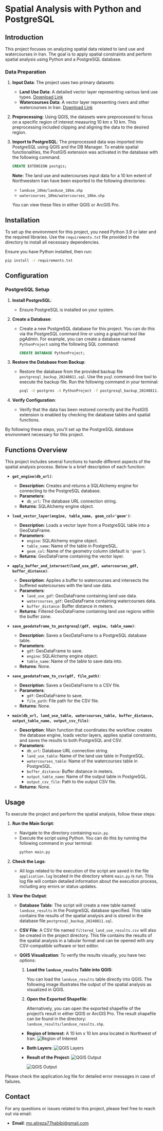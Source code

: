 # Spatial Analysis with Python and PostgreSQL

## Introduction

This project focuses on analyzing spatial data related to land use and watercourses in Iran. The goal is to apply spatial constraints and perform spatial analysis using Python and a PostgreSQL database.

### Data Preparation

1. **Input Data**: The project uses two primary datasets:
   - **Land Use Data**: A detailed vector layer representing various land use types. [Download Link](https://s17.picofile.com/d/8419657776/620b9d12-57d8-4410-8ff5-494a5cb64b63/landuse_iran.zip)
   - **Watercourses Data**: A vector layer representing rivers and other watercourses in Iran. [Download Link](https://s9.picofile.com/d/8328769184/5a91c282-308d-4b1b-a38c-741e32d272d4/River.rar)

2. **Preprocessing**: Using QGIS, the datasets were preprocessed to focus on a specific region of interest measuring 10 km x 10 km. This preprocessing included clipping and aligning the data to the desired region.

3. **Import to PostgreSQL**: The preprocessed data was imported into PostgreSQL using QGIS and the DB Manager. To enable spatial functionalities, the PostGIS extension was activated in the database with the following command.

   ```sql
   CREATE EXTENSION postgis;
    ``` 

    **Note:** The land use and watercourses input data for a 10 km extent of Northwestern Iran have been exported to the following directories:

    - `landuse_10km/landuse_10km.shp`
    - `watercourses_10km/watercourses_10km.shp`

    You can view these files in either QGIS or ArcGIS Pro.

## Installation

To set up the environment for this project, you need Python 3.9 or later and the required libraries. Use the `requirements.txt` file provided in the directory to install all necessary dependencies.

Ensure you have Python installed, then run:

```bash
pip install -r requirements.txt
```

## Configuration

### PostgreSQL Setup

1. **Install PostgreSQL**:
   - Ensure PostgreSQL is installed on your system.

2. **Create a Database**:
   - Create a new PostgreSQL database for this project. You can do this via the PostgreSQL command line or using a graphical tool like pgAdmin. For example, you can create a database named `PythonProject` using the following SQL command:
     ```sql
     CREATE DATABASE PythonProject;
     ```

3. **Restore the Database from Backup**:
   - Restore the database from the provided backup file `postgresql_backup_20240811.sql`. Use the `psql` command-line tool to execute the backup file. Run the following command in your terminal:
     ```bash
     psql -U postgres -d PythonProject -f postgresql_backup_20240811.sql
     ```

4. **Verify Configuration**:
   - Verify that the data has been restored correctly and the PostGIS extension is enabled by checking the database tables and spatial functions.

By following these steps, you'll set up the PostgreSQL database environment necessary for this project.

## Functions Overview

This project includes several functions to handle different aspects of the spatial analysis process. Below is a brief description of each function:

- **`get_engine(db_url)`**: 
  - **Description**: Creates and returns a SQLAlchemy engine for connecting to the PostgreSQL database.
  - **Parameters**: 
    - `db_url`: The database URL connection string.
  - **Returns**: SQLAlchemy engine object.

- **`load_vector_layer(engine, table_name, geom_col='geom')`**:
  - **Description**: Loads a vector layer from a PostgreSQL table into a GeoDataFrame.
  - **Parameters**: 
    - `engine`: SQLAlchemy engine object.
    - `table_name`: Name of the table in PostgreSQL.
    - `geom_col`: Name of the geometry column (default is `'geom'`).
  - **Returns**: GeoDataFrame containing the vector layer.

- **`apply_buffer_and_intersect(land_use_gdf, watercourses_gdf, buffer_distance)`**:
  - **Description**: Applies a buffer to watercourses and intersects the buffered watercourses with the land use data.
  - **Parameters**: 
    - `land_use_gdf`: GeoDataFrame containing land use data.
    - `watercourses_gdf`: GeoDataFrame containing watercourses data.
    - `buffer_distance`: Buffer distance in meters.
  - **Returns**: Filtered GeoDataFrame containing land use regions within the buffer zone.

- **`save_geodataframe_to_postgresql(gdf, engine, table_name)`**:
  - **Description**: Saves a GeoDataFrame to a PostgreSQL database table.
  - **Parameters**: 
    - `gdf`: GeoDataFrame to save.
    - `engine`: SQLAlchemy engine object.
    - `table_name`: Name of the table to save data into.
  - **Returns**: None.

- **`save_geodataframe_to_csv(gdf, file_path)`**:
  - **Description**: Saves a GeoDataFrame to a CSV file.
  - **Parameters**: 
    - `gdf`: GeoDataFrame to save.
    - `file_path`: File path for the CSV file.
  - **Returns**: None.

- **`main(db_url, land_use_table, watercourses_table, buffer_distance, output_table_name, output_csv_file)`**:
  - **Description**: Main function that coordinates the workflow: creates the database engine, loads vector layers, applies spatial constraints, and saves the results to both PostgreSQL and CSV.
  - **Parameters**: 
    - `db_url`: Database URL connection string.
    - `land_use_table`: Name of the land use table in PostgreSQL.
    - `watercourses_table`: Name of the watercourses table in PostgreSQL.
    - `buffer_distance`: Buffer distance in meters.
    - `output_table_name`: Name of the output table in PostgreSQL.
    - `output_csv_file`: Path to the output CSV file.
  - **Returns**: None.


## Usage

To execute the project and perform the spatial analysis, follow these steps:

1. **Run the Main Script**:
   - Navigate to the directory containing `main.py`.
   - Execute the script using Python. You can do this by running the following command in your terminal:
     ```bash
     python main.py
     ```

2. **Check the Logs**:
   - All logs related to the execution of the script are saved in the file `application.log` located in the directory where `main.py` is run. This log file will contain detailed information about the execution process, including any errors or status updates.

3. **View the Output**:
   - **Database Table**: The script will create a new table named `landuse_results` in the PostgreSQL database specified. This table contains the results of the spatial analysis and is stored in the database file `postgresql_backup_20240811.sql`.
   - **CSV File**: A CSV file named `filtered_land_use_results.csv` will also be created in the project directory. This file contains the results of the spatial analysis in a tabular format and can be opened with any CSV-compatible software or text editor.
   - **QGIS Visualization**: To verify the results visually, you have two options:

     1. **Load the `landuse_results` Table into QGIS**:

        You can load the `landuse_results` table directly into QGIS. The following image illustrates the output of the spatial analysis as visualized in QGIS.

      2. **Open the Exported Shapefile**:

          Alternatively, you can open the exported shapefile of the project’s result in either QGIS or ArcGIS Pro. The result shapefile can be found in the directory: `landuse_results/landuse_results.shp`.
    
     * **Region of Interest**: A 10 km x 10 km area located in Northwest of Iran:
       ![Region of Interest](region_of_interest_in_iran.png)
     
     * **Both Layers**:
       ![QGIS Layers](qgis_layers.png)
     * **Result of the Project**:
       ![QGIS Output](qgis_output.png)

       ![QGIS Output](qgis_output2.png)

Please check the application.log file for detailed error messages in case of failures.

## Contact

For any questions or issues related to this project, please feel free to reach out via email:

- **Email**: [mo.alireza77habibi@gmail.com](mailto:mo.alireza77habibi@gmail.com)
